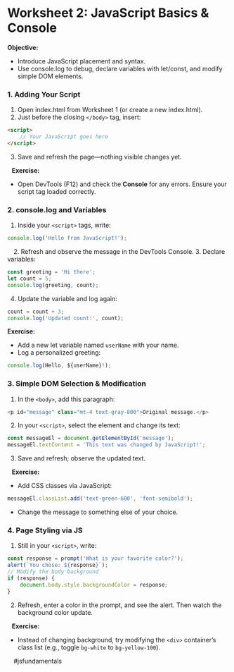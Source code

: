 # **Worksheet 2: JavaScript Basics & Console**

**Objective:**
* Introduce JavaScript placement and syntax.
* Use console.log to debug, declare variables with let/const, and modify simple DOM elements.

### 1. Adding Your Script
1. Open index.html from Worksheet 1 (or create a new index.html).
2. Just before the closing `</body>` tag, insert:

```html
<script>
	// Your JavaScript goes here
</script>
```

3. Save and refresh the page—nothing visible changes yet.

⠀**Exercise:**
* Open DevTools (F12) and check the **Console** for any errors. Ensure your script tag loaded correctly.

### 2. console.log and Variables
1. Inside your `<script>` tags, write:

```js
console.log('Hello from JavaScript!');
```
⠀
2. Refresh and observe the message in the DevTools Console.
3. Declare variables:

```js
const greeting = 'Hi there';
let count = 5;
console.log(greeting, count);
```

4. Update the variable and log again:

```js
count = count + 3;
console.log('Updated count:', count);
```

**Exercise:**
* Add a new let variable named `userName` with your name.
* Log a personalized greeting: 

```js
console.log(Hello, ${userName}!);
```

### 3. Simple DOM Selection & Modification
1. In the `<body>`, add this paragraph:

```js
<p id="message" class="mt-4 text-gray-800">Original message.</p>
```

2. In your `<script>`, select the element and change its text:

```js
const messageEl = document.getElementById('message');
messageEl.textContent = 'This text was changed by JavaScript!';
```

3. Save and refresh; observe the updated text.

⠀**Exercise:**
* Add CSS classes via JavaScript:

```js
messageEl.classList.add('text-green-600', 'font-semibold');
```

* Change the message to something else of your choice.

### 4. Page Styling via JS
1. Still in your `<script>`, write:

```js
const response = prompt('What is your favorite color?');
alert(`You chose: ${response}`);
// Modify the body background
if (response) {
	document.body.style.backgroundColor = response;
}
```

2. Refresh, enter a color in the prompt, and see the alert. Then watch the background color update.

⠀**Exercise:**
* Instead of changing background, try modifying the `<div>` container’s class list (e.g., toggle `bg-white` to `bg-yellow-100`).

⠀
#jsfundamentals